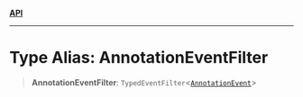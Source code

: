 [**API**](../../../README.md)

***

# Type Alias: AnnotationEventFilter

> **AnnotationEventFilter**: `TypedEventFilter`\<[`AnnotationEvent`](AnnotationEvent.md)\>
